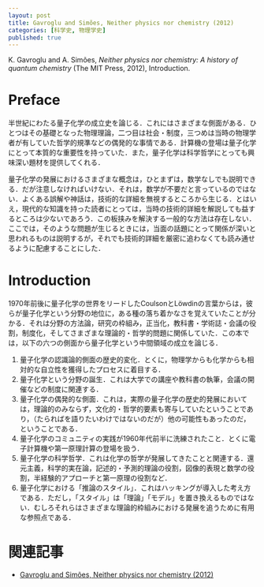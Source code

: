 ```yaml
---
layout: post
title: Gavroglu and Simões, Neither physics nor chemistry (2012)
categories: [科学史, 物理学史]
published: true
---
```


K. Gavroglu and A. Simões, _Neither physics nor chemistry: A history of quantum chemistry_ (The MIT Press, 2012), Introduction.

# Preface

半世紀にわたる量子化学の成立史を論じる．これにはさまざまな側面がある．ひとつはその基礎となった物理理論，二つ目は社会・制度，三つめは当時の物理学者が有していた哲学的規準などの偶発的な事情である．計算機の登場は量子化学にとって本質的な重要性を持っていた．また，量子化学は科学哲学にとっても興味深い題材を提供してくれる．

量子化学の発展におけるさまざまな概念は，ひとまずは，数学なしでも説明できる．だが注意しなければいけない．それは，数学が不要だと言っているのではない．よくある誤解や神話は，技術的な詳細を無視するところから生じる．とはいえ，現代的な知識を持った読者にとっては，当時の技術的詳細を解説しても益するところは少ないであろう．この板挟みを解決する一般的な方法は存在しない．ここでは，そのような問題が生じるときには，当面の話題にとって関係が深いと思われるものは説明するが，それでも技術的詳細を厳密に追わなくても読み通せるように配慮することにした．

# Introduction

1970年前後に量子化学の世界をリードしたCoulsonとLöwdinの言葉からは，彼らが量子化学という分野の地位に，ある種の落ち着かなさを覚えていたことが分かる．それは分野の方法論，研究の枠組み，正当化，教科書・学術誌・会議の役割，制度化，そしてさまざまな理論的・哲学的問題に関係していた．この本では，以下の六つの側面から量子化学という中間領域の成立を論じる．

1. 量子化学の認識論的側面の歴史的変化．とくに，物理学からも化学からも相対的な自立性を獲得したプロセスに着目する．
2. 量子化学という分野の誕生．これは大学での講座や教科書の執筆，会議の開催などの制度に関連する．
3. 量子化学の偶発的な側面．これは，実際の量子化学の歴史的発展においては，理論的のみならず，文化的・哲学的要素も寄与していたということであり，（たらればを語りたいわけではないのだが）他の可能性もあったのだ，ということである．
4. 量子化学のコミュニティの実践が1960年代前半に洗練されたこと．とくに電子計算機や第一原理計算の登場を扱う．
5. 量子化学の科学哲学．これは化学の哲学が発展してきたことと関連する．還元主義，科学的実在論，記述的・予測的理論の役割，図像的表現と数学の役割，半経験的アプローチと第一原理の役割など．
6. 量子化学における「推論のスタイル」．これはハッキングが導入した考え方である．ただし，「スタイル」は「理論」「モデル」を置き換えるものではない．むしろそれらはさまざまな理論的枠組みにおける発展を追うために有用な参照点である．

# 関連記事

* [Gavroglu and Simões, Neither physics nor chemistry (2012)](http://hinaba.org/mikro-und-makro/2017/06/09/02.html)
